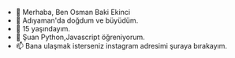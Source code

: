 - 👋 Merhaba, Ben Osman Baki Ekinci
- 👀 Adıyaman'da doğdum ve büyüdüm. 
- 🌱 15 yaşındayım.
- 💞️ Şuan Python,Javascript öğreniyorum.
- 📫 Bana ulaşmak isterseniz instagram adresimi şuraya bırakayım.

<!---
mrosmanbakiekinci/mrosmanbakiekinci is a ✨ special ✨ repository because its `README.md` (this file) appears on your GitHub profile.
You can click the Preview link to take a look at your changes.
--->
